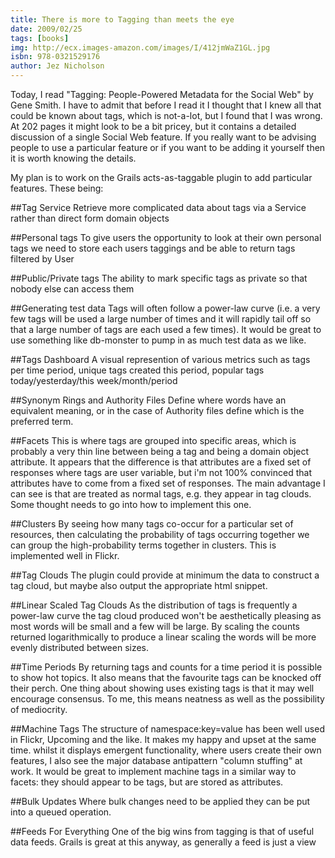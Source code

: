 ```yaml
---
title: There is more to Tagging than meets the eye
date: 2009/02/25
tags: [books]
img: http://ecx.images-amazon.com/images/I/412jmWaZ1GL.jpg
isbn: 978-0321529176
author: Jez Nicholson
---
```

Today, I read "Tagging: People-Powered Metadata for the Social Web" by Gene Smith. I have to admit that before I read it I thought that I knew all that could be known about tags, which is not-a-lot, but I found that I was wrong. At 202 pages it might look to be a bit pricey, but it contains a detailed discussion of a single Social Web feature. If you really want to be advising people to use a particular feature or if you want to be adding it yourself then it is worth knowing the details.

My plan is to work on the Grails acts-as-taggable plugin to add particular features. These being:

##Tag Service
Retrieve more complicated data about tags via a Service rather than direct form domain objects

##Personal tags
To give users the opportunity to look at their own personal tags we need to store each users taggings and be able to return tags filtered by User

##Public/Private tags
The ability to mark specific tags as private so that nobody else can access them

##Generating test data
Tags will often follow a power-law curve (i.e. a very few tags will be used a large number of times and it will rapidly tail off so that a large number of tags are each used a few times). It would be great to use something like db-monster to pump in as much test data as we like.

##Tags Dashboard
A visual represention of various metrics such as tags per time period, unique tags created this period, popular tags today/yesterday/this week/month/period

##Synonym Rings and Authority Files
Define where words have an equivalent meaning, or in the case of Authority files define which is the preferred term.

##Facets
This is where tags are grouped into specific areas, which is probably a very thin line between being a tag and being a domain object attribute. It appears that the difference is that attributes are a fixed set of responses where tags are user variable, but i'm not 100% convinced that attributes have to come from a fixed set of responses. The main advantage I can see is that are treated as normal tags, e.g. they appear in tag clouds. Some thought needs to go into how to implement this one.

##Clusters
By seeing how many tags co-occur for a particular set of resources, then calculating the probability of tags occurring together we can group the high-probability terms together in clusters. This is implemented well in Flickr.

##Tag Clouds
The plugin could provide at minimum the data to construct a tag cloud, but maybe also output the appropriate html snippet.

##Linear Scaled Tag Clouds
As the distribution of tags is frequently a power-law curve the tag cloud produced won't be aesthetically pleasing as most words will be small and a few will be large. By scaling the counts returned logarithmically to produce a linear scaling the words will be more evenly distributed between sizes.

##Time Periods
By returning tags and counts for a time period it is possible to show hot topics. It also means that the favourite tags can be knocked off their perch. One thing about showing uses existing tags is that it may well encourage consensus. To me, this means neatness as well as the possibility of mediocrity.

##Machine Tags
The structure of namespace:key=value has been well used in Flickr, Upcoming and the like. It makes my happy and upset at the same time. whilst it displays emergent functionality, where users create their own features, I also see the major database antipattern "column stuffing" at work. It would be great to implement machine tags in a similar way to facets: they should appear to be tags, but are stored as attributes.

##Bulk Updates
Where bulk changes need to be applied they can be put into a queued operation.

##Feeds For Everything
One of the big wins from tagging is that of useful data feeds. Grails is great at this anyway, as generally a feed is just a view